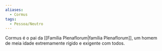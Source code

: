 ```yaml
---
aliases:
  - Cormus
tags:
  - Pessoa/Neutro
---
```

Cormus é o pai da [[Família Plenaflorum|família Plenaflorum]], um homem de meia idade extremamente rígido e exigente com todos.